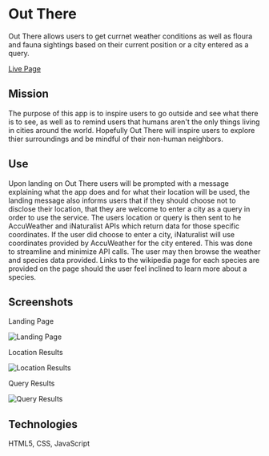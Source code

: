 # Out There

Out There allows users to get currnet weather conditions as well as floura and fauna sightings based on their current position
or a city entered as a query. 

[Live Page](https://wades1248.github.io/Out-There/)

## Mission

The purpose of this app is to inspire users to go outside and see what there is to see, as well as
to remind users that humans aren't the only things living in cities around the world. Hopefully Out There will inspire users
to explore thier surroundings and be mindful of their non-human neighbors.

## Use

Upon landing on Out There users will be prompted with a message explaining what the app does and for what their location will
be used, the landing message also informs users that if they should choose not to disclose their location, that they are 
welcome to enter a city as a query in order to use the service. The users location or query is then sent to he AccuWeather and 
iNaturalist APIs which return data for those specific coordinates. If the user did choose to enter a city, iNaturalist will use 
coordinates provided by AccuWeather for the city entered. This was done to streamline and minimize API calls. The user may then
browse the weather and species data provided. Links to the wikipedia page for each species are provided on the page should the 
user feel inclined to learn more about a species. 

## Screenshots

Landing Page

  ![Landing Page](https://github.com/wades1248/Out-There/blob/master/Screenshot%202019-04-16%20at%207.49.57%20PM.png?raw=true)

Location Results

  ![Location Results](https://github.com/wades1248/Out-There/blob/master/Screenshot%202019-04-16%20at%207.50.13%20PM.png?raw=true)

Query Results

  ![Query Results](https://github.com/wades1248/Out-There/blob/master/Screenshot%202019-04-16%20at%207.50.52%20PM.png?raw=true)

## Technologies

HTML5, CSS, JavaScript
